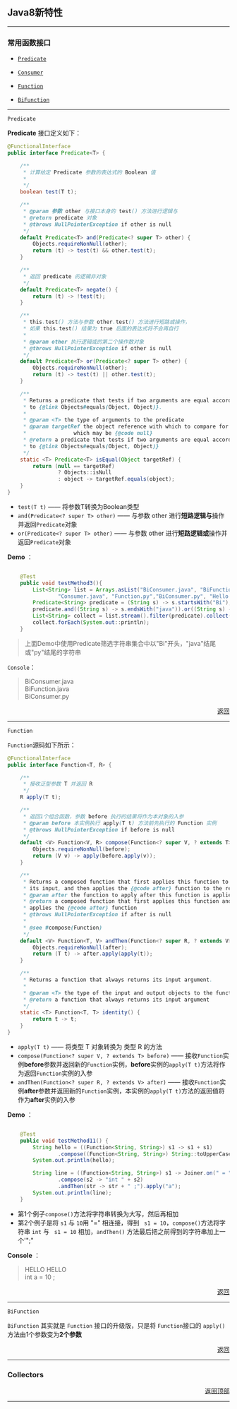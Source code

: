 ## <a name="top">Java8新特性</a>



-----

### 常用函数接口

+ <a href="#Predicate">`Predicate`</a>


+ <a href="#Consumer">`Consumer`</a>


+ <a href="#Function">`Function`</a>


+ <a href="#BiFunction">`BiFunction`</a>


---

<a name="Predicate">`Predicate`</a>

**Predicate** 接口定义如下：

```java
@FunctionalInterface
public interface Predicate<T> {

    /**
     * 计算给定 Predicate 参数的表达式的 Boolean 值
     *
     */
    boolean test(T t);

    /**
     * @param 参数 other 与接口本身的 test() 方法进行逻辑与
     * @return predicate 对象
     * @throws NullPointerException if other is null
     */
    default Predicate<T> and(Predicate<? super T> other) {
        Objects.requireNonNull(other);
        return (t) -> test(t) && other.test(t);
    }

    /**
     * 返回 predicate 的逻辑非对象
     */
    default Predicate<T> negate() {
        return (t) -> !test(t);
    }

    /**
     * this.test() 方法与参数 other.test() 方法进行短路或操作，
     * 如果 this.test() 结果为 true 后面的表达式将不会再自行
     *
     * @param other 执行逻辑或的第二个操作数对象
     * @throws NullPointerException if other is null
     */
    default Predicate<T> or(Predicate<? super T> other) {
        Objects.requireNonNull(other);
        return (t) -> test(t) || other.test(t);
    }

    /**
     * Returns a predicate that tests if two arguments are equal according
     * to {@link Objects#equals(Object, Object)}.
     *
     * @param <T> the type of arguments to the predicate
     * @param targetRef the object reference with which to compare for equality,
     *               which may be {@code null}
     * @return a predicate that tests if two arguments are equal according
     * to {@link Objects#equals(Object, Object)}
     */
    static <T> Predicate<T> isEqual(Object targetRef) {
        return (null == targetRef)
                ? Objects::isNull
                : object -> targetRef.equals(object);
    }
}

```

+ `test(T t)` —— 将参数T转换为Boolean类型
+ `and(Predicate<? super T> other)` —— 与参数 other 进行**短路逻辑与**操作并返回`Predicate`对象
+ `or(Predicate<? super T> other)` —— 与参数 other 进行**短路逻辑或**操作并返回`Predicate`对象



**Demo** ：

```java

    @Test
    public void testMethod3(){
        List<String> list = Arrays.asList("BiConsumer.java", "BiFunction.java",
                "Consumer.java", "Function.py","BiConsumer.py", "Hello.py");
        Predicate<String> predicate = (String s) -> s.startsWith("Bi");
        predicate.and((String s) -> s.endsWith("java")).or((String s) -> s.endsWith("py"));
        List<String> collect = list.stream().filter(predicate).collect(Collectors.toList());
        collect.forEach(System.out::println);
    }

```

> 上面Demo中使用Predicate筛选字符串集合中以"Bi"开头，"java"结尾或"py"结尾的字符串

`Console`：

> BiConsumer.java  <br/>
> BiFunction.java <br/>
> BiConsumer.py <br/>

<p align="right"><a href="#top">返回</a></p>



<hr/>

<a name="Function">`Function`</a>

`Function`源码如下所示：

```java
@FunctionalInterface
public interface Function<T, R> {

    /**
     * 接收泛型参数 T 并返回 R
     */
    R apply(T t);

    /**
     * 返回1个组合函数，参数 before 执行的结果将作为本对象的入参
     * @param before 本实例执行 apply(T t) 方法前先执行的 Function 实例
     * @throws NullPointerException if before is null
     */
    default <V> Function<V, R> compose(Function<? super V, ? extends T> before) {
        Objects.requireNonNull(before);
        return (V v) -> apply(before.apply(v));
    }

    /**
     * Returns a composed function that first applies this function to
     * its input, and then applies the {@code after} function to the result.
     * @param after the function to apply after this function is applied
     * @return a composed function that first applies this function and then
     * applies the {@code after} function
     * @throws NullPointerException if after is null
     *
     * @see #compose(Function)
     */
    default <V> Function<T, V> andThen(Function<? super R, ? extends V> after) {
        Objects.requireNonNull(after);
        return (T t) -> after.apply(apply(t));
    }

    /**
     * Returns a function that always returns its input argument.
     *
     * @param <T> the type of the input and output objects to the function
     * @return a function that always returns its input argument
     */
    static <T> Function<T, T> identity() {
        return t -> t;
    }
}

```

+ `apply(T t)` —— 将类型 T 对象转换为 类型 R 的方法
+ `compose(Function<? super V, ? extends T> before)` —— 接收`Function`实例**before**参数并返回新的`Function`实例，**before**实例的`apply(T t)`方法将作为返回`Function`实例的入参
+ `andThen(Function<? super R, ? extends V> after)` —— 接收`Function`实例**after**参数并返回新的`Function`实例，本实例的`apply(T t)`方法的返回值将作为**after**实例的入参



**Demo** ：

```java

    @Test
    public void testMethod11() {
        String hello = ((Function<String, String>) s1 -> s1 + s1)
                .compose((Function<String, String>) String::toUpperCase).apply("Hello ");
        System.out.println(hello);

        String line = ((Function<String, String>) s1 -> Joiner.on(" = ").join(s1, 10))
                .compose(s2 -> "int " + s2)
                .andThen(str -> str + " ;").apply("a");
        System.out.println(line);
    }

```

+ 第1个例子`compose()`方法将字符串转换为大写，然后再相加
+ 第2个例子是将 `s1` 与 `10`用 "=" 相连接，得到 ` s1 = 10`，`compose()`方法将字符串 `int` 与  ` s1 = 10` 相加，`andThen()` 方法最后把之前得到的字符串加上一个'";"



**Console** ：

>HELLO HELLO  <br/>
>int a = 10 ; <br/>
>



<p align="right"><a href="#top">返回</a></p>

<hr/>

<a name="BiFunction">`BiFunction`</a>

`BiFunction` 其实就是 `Function` 接口的升级版，只是将 `Function`接口的 `apply()`方法由1个参数变为**2个参数**





<p align="right"><a href="#top">返回</a></p>

----

### Collectors







<p align="right"><a href="#top">返回顶部</a></p>

------
